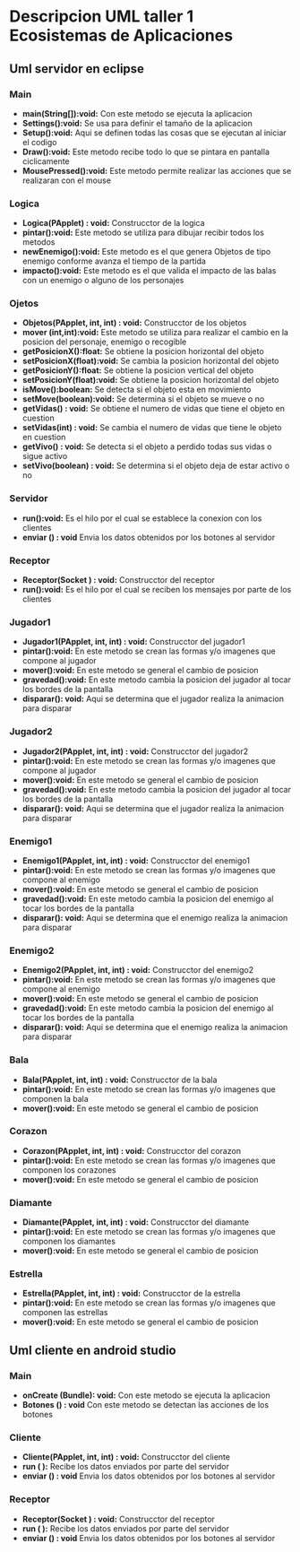 # Descripcion UML taller 1 Ecosistemas de Aplicaciones

## Uml servidor en eclipse

### Main
- **main(String[]):void:** Con este metodo se ejecuta la aplicacion
- **Settings():void:** Se usa para definir el tamaño de la aplicacion
- **Setup():void:** Aqui se definen todas las cosas que se ejecutan al iniciar el codigo
- **Draw():void:** Este metodo recibe todo lo que se pintara en pantalla ciclicamente
- **MousePressed():void:** Este metodo permite realizar las acciones que se realizaran con el mouse

### Logica
- **Logica(PApplet) : void:** Construcctor de la logica
- **pintar():void:** Este metodo se utiliza para dibujar recibir todos los metodos 
- **newEnemigo():void:** Este metodo es el que genera Objetos de tipo enemigo conforme avanza el tiempo de la partida
- **impacto():void:** Este metodo es el que valida el impacto de las balas con un enemigo o alguno de los personajes

### Ojetos
+ **Objetos(PApplet, int, int) : void:** Construcctor de los objetos
+ **mover (int,int):void:** Este metodo se utiliza para realizar el cambio en la posicion del personaje, enemigo o recogible
+ **getPosicionX():float:** Se obtiene la posicion horizontal del objeto
+ **setPosicionX(float):void:** Se cambia la posicion horizontal del objeto
+ **getPosicionY():float:** Se obtiene la posicion vertical del objeto
+ **setPosicionY(float):void:** Se obtiene la posicion horizontal del objeto
+ **isMove():boolean:** Se detecta si el objeto esta en movimiento
+ **setMove(boolean):void:** Se determina si el objeto se mueve o no
+ **getVidas() : void:** Se obtiene el numero de vidas que tiene el objeto en cuestion
+ **setVidas(int) : void:** Se cambia el numero de vidas que tiene le objeto en cuestion
+ **getVivo() : void:** Se detecta si el objeto a perdido todas sus vidas o sigue activo
+ **setVivo(boolean) : void:** Se determina si el objeto deja de estar activo o no

### Servidor
+ **run():void:** Es el hilo por el cual se establece la conexion con los clientes
+ **enviar () : void** Envia los datos obtenidos por los botones al servidor 

### Receptor
+ **Receptor(Socket ) : void:** Construcctor del receptor
+ **run():void:** Es el hilo por el cual se reciben los mensajes por parte de los clientes

### Jugador1 
+ **Jugador1(PApplet, int, int) : void:** Construcctor del jugador1
+ **pintar():void:** En este metodo se crean las formas y/o imagenes que compone al jugador
+ **mover():void:** En este metodo se general el cambio de posicion 
+ **gravedad():void:** En este metodo cambia la posicion del jugador al tocar los bordes de la pantalla
+ **disparar(): void:** Aqui se determina que el jugador realiza la animacion para disparar

### Jugador2
+ **Jugador2(PApplet, int, int) : void:** Construcctor del jugador2
+ **pintar():void:** En este metodo se crean las formas y/o imagenes que compone al jugador
+ **mover():void:** En este metodo se general el cambio de posicion 
+ **gravedad():void:** En este metodo cambia la posicion del jugador al tocar los bordes de la pantalla
+ **disparar(): void:** Aqui se determina que el jugador realiza la animacion para disparar

### Enemigo1 
+ **Enemigo1(PApplet, int, int) : void:** Construcctor del enemigo1
+ **pintar():void:** En este metodo se crean las formas y/o imagenes que compone al enemigo
+ **mover():void:** En este metodo se general el cambio de posicion 
+ **gravedad():void:** En este metodo cambia la posicion del enemigo al tocar los bordes de la pantalla
+ **disparar(): void:** Aqui se determina que el enemigo realiza la animacion para disparar

### Enemigo2 
+ **Enemigo2(PApplet, int, int) : void:** Construcctor del enemigo2
+ **pintar():void:** En este metodo se crean las formas y/o imagenes que compone al enemigo
+ **mover():void:** En este metodo se general el cambio de posicion 
+ **gravedad():void:** En este metodo cambia la posicion del enemigo al tocar los bordes de la pantalla
+ **disparar(): void:** Aqui se determina que el enemigo realiza la animacion para disparar

### Bala 
+ **Bala(PApplet, int, int) : void:** Construcctor de la bala
+ **pintar():void:** En este metodo se crean las formas y/o imagenes que componen la bala
+ **mover():void:** En este metodo se general el cambio de posicion 

### Corazon 
+ **Corazon(PApplet, int, int) : void:** Construcctor del corazon
+ **pintar():void:** En este metodo se crean las formas y/o imagenes que componen los corazones
+ **mover():void:** En este metodo se general el cambio de posicion 

### Diamante
+ **Diamante(PApplet, int, int) : void:** Construcctor del diamante
+ **pintar():void:** En este metodo se crean las formas y/o imagenes que componen los diamantes
+ **mover():void:** En este metodo se general el cambio de posicion 

### Estrella 
+ **Estrella(PApplet, int, int) : void:** Construcctor de la estrella
+ **pintar():void:** En este metodo se crean las formas y/o imagenes que componen las estrellas
+ **mover():void:** En este metodo se general el cambio de posicion 


## Uml cliente en android studio

### Main
+ **onCreate (Bundle): void:** Con este metodo se ejecuta la aplicacion
+ **Botones () : void** Con este metodo se detectan las acciones de los botones

### Cliente
+ **Cliente(PApplet, int, int) : void:** Construcctor del cliente
+ **run ( ):** Recibe los datos enviados por parte del servidor
+ **enviar () : void** Envia los datos obtenidos por los botones al servidor 

### Receptor
+ **Receptor(Socket ) : void:** Construcctor del receptor
+ **run ( ):** Recibe los datos enviados por parte del servidor
+ **enviar () : void** Envia los datos obtenidos por los botones al servidor 

